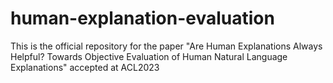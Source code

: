 # human-explanation-evaluation
This is the official repository for the paper "Are Human Explanations Always Helpful?  Towards Objective Evaluation of Human Natural Language Explanations" accepted at ACL2023
